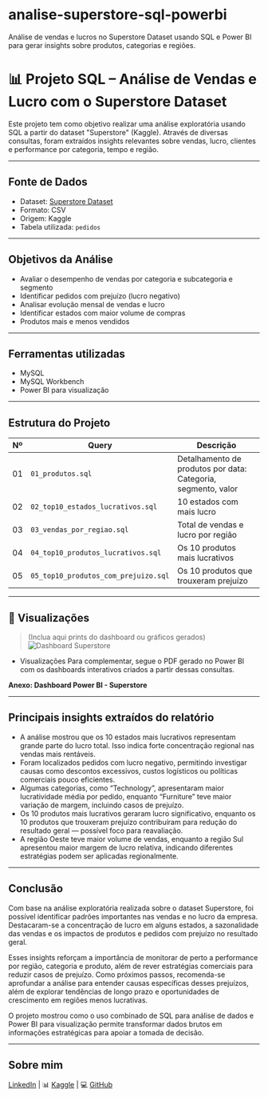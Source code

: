 # analise-superstore-sql-powerbi
 Análise de vendas e lucros no Superstore Dataset usando SQL e Power BI para gerar insights sobre produtos, categorias e regiões.
 
# 📊 Projeto SQL – Análise de Vendas e Lucro com o Superstore Dataset

Este projeto tem como objetivo realizar uma análise exploratória usando SQL a partir do dataset "Superstore" (Kaggle). Através de diversas consultas, foram extraídos insights relevantes sobre vendas, lucro, clientes e performance por categoria, tempo e região.

---

##  Fonte de Dados

- Dataset: [Superstore Dataset](https://www.kaggle.com/datasets/vivek468/superstore-dataset-final)
- Formato: CSV
- Origem: Kaggle
- Tabela utilizada: `pedidos`

---

##  Objetivos da Análise

- Avaliar o desempenho de vendas por categoria e subcategoria e segmento
- Identificar pedidos com prejuízo (lucro negativo)
- Analisar evolução mensal de vendas e lucro
- Identificar estados com maior volume de compras
- Produtos mais e menos vendidos

---

##  Ferramentas utilizadas

- MySQL
- MySQL Workbench
- Power BI para visualização

---
##  Estrutura do Projeto

| Nº | Query | Descrição |
|----|-------|-----------|
| 01 | `01_produtos.sql` | Detalhamento de produtos por data: Categoria, segmento, valor |
| 02 | `02_top10_estados_lucrativos.sql` | 10 estados com mais lucro |
| 03 | `03_vendas_por_regiao.sql` | Total de vendas e lucro por região |
| 04 | `04_top10_produtos_lucrativos.sql` | Os 10 produtos mais lucrativos |
| 05 | `05_top10_produtos_com_prejuizo.sql` | Os 10 produtos que trouxeram prejuízo |

---
## 📸 Visualizações
> (Inclua aqui prints do dashboard ou gráficos gerados)
![Dashboard Superstore]()


- Visualizações Para complementar, segue o PDF gerado no Power BI com os dashboards interativos criados a partir dessas consultas.


**Anexo: Dashboard Power BI - Superstore**


---

## Principais insights extraídos do relatório
- A análise mostrou que os 10 estados mais lucrativos representam grande parte do lucro total. Isso indica forte concentração regional nas vendas mais rentáveis.
- Foram localizados pedidos com lucro negativo, permitindo investigar causas como descontos excessivos, custos logísticos ou políticas comerciais pouco eficientes.
- Algumas categorias, como “Technology”, apresentaram maior lucratividade média por pedido, enquanto “Furniture” teve maior variação de margem, incluindo casos de prejuízo.
- Os 10 produtos mais lucrativos geraram lucro significativo, enquanto os 10 produtos que trouxeram prejuízo contribuíram para redução do resultado geral — possível foco para reavaliação.
- A região Oeste teve maior volume de vendas, enquanto a região Sul apresentou maior margem de lucro relativa, indicando diferentes estratégias podem ser aplicadas regionalmente.

---

## Conclusão
Com base na análise exploratória realizada sobre o dataset Superstore, foi possível identificar padrões importantes nas vendas e no lucro da empresa. Destacaram-se a concentração de lucro em alguns estados, a sazonalidade das vendas e os impactos de produtos e pedidos com prejuízo no resultado geral.

Esses insights reforçam a importância de monitorar de perto a performance por região, categoria e produto, além de rever estratégias comerciais para reduzir casos de prejuízo. Como próximos passos, recomenda-se aprofundar a análise para entender causas específicas desses prejuízos, além de explorar tendências de longo prazo e oportunidades de crescimento em regiões menos lucrativas.

O projeto mostrou como o uso combinado de SQL para análise de dados e Power BI para visualização permite transformar dados brutos em informações estratégicas para apoiar a tomada de decisão.

---

## Sobre mim
 [LinkedIn](https://www.linkedin.com/in/elisangeladias-dados/) | 📊 [Kaggle](https://www.kaggle.com/elisdias) | 💻 [GitHub](https://github.com/elisdiasds)

